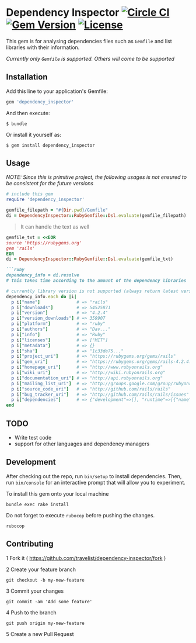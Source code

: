 # Dependency Inspector [![Circle CI](https://circleci.com/gh/travelist/dependency_inspector.svg?style=svg)](https://circleci.com/gh/travelist/dependency_inspector) [![Gem Version](https://badge.fury.io/rb/dependency_inspector.svg)](https://badge.fury.io/rb/dependency_inspector) [![License](http://img.shields.io/:license-mit-blue.svg)](http://doge.mit-license.org) 

This gem is for analysing dependencies files such as `Gemfile` and list libraries with their information.

*Currently only `Gemfile` is supported. Others will come to be supported*

## Installation

Add this line to your application's Gemfile:

```ruby
gem 'dependency_inspector'
```

And then execute:

    $ bundle

Or install it yourself as:

    $ gem install dependency_inspector

## Usage

*NOTE: Since this is primitive project, the following usages is not ensured to be consistent for the future versions*

```ruby
# include this gem
require 'dependency_inspector'
```

```ruby
gemfile_filepath = "#{Dir.pwd}/Gemfile"
di = DependencyInspector::RubyGemfile::Dsl.evaluate(gemfile_filepath)
```
> It can handle the text as well
```ruby
gemfile_txt = <<EOR
source 'https://rubygems.org'
gem 'rails'
EOR
di = DependencyInspector::RubyGemfile::Dsl.evaluate(gemfile_txt)

```ruby
dependency_info = di.resolve
# this takes time according to the amount of the dependency libraries
```

```ruby
# currently library version is not supported (always return latest versoin info)
dependency_info.each do |i|
  p i["name"]              # => "rails"
  p i["downloads"]         # => 54525871
  p i["version"]           # => "4.2.4"
  p i["version_downloads"] # => 359907
  p i["platform"]          # => "ruby"
  p i["authors"]           # => "Dav..."
  p i["info"]              # => "Ruby"
  p i["licenses"]          # => ["MIT"]
  p i["metadata"]          # => {}
  p i["sha"]               # => "1c33de75..."
  p i["project_uri"]       # => "https://rubygems.org/gems/rails"
  p i["gem_uri"]           # => "https://rubygems.org/gems/rails-4.2.4.gem"
  p i["homepage_uri"]      # => "http://www.rubyonrails.org"
  p i["wiki_uri"]          # => "http://wiki.rubyonrails.org"
  p i["documentation_uri"] # => "http://api.rubyonrails.org"
  p i["mailing_list_uri"]  # => "http://groups.google.com/group/rubyonrails-talk"
  p i["source_code_uri"]   # => "http://github.com/rails/rails"
  p i["bug_tracker_uri"]   # => "http://github.com/rails/rails/issues"
  p i["dependencies"]      # => {"development"=>[], "runtime"=>[{"name"=>"actionmailer", "requirements"=>"= 4.2.4"}
end
```

## TODO

* Write test code
* support for other languages and dependency managers

## Development

After checking out the repo, run `bin/setup` to install dependencies. Then, run `bin/console` for an interactive prompt that will allow you to experiment.

To install this gem onto your local machine
```
bundle exec rake install
```

Do not forget to execute `rubocop` before pushing the changes.

```shell
rubocop
```

## Contributing

1 Fork it ( https://github.com/travelist/dependency-inspector/fork )

2 Create your feature branch 
```shell
git checkout -b my-new-feature
```

3 Commit your changes 
```shell
git commit -am 'Add some feature'
```

4 Push to the branch
```shell
git push origin my-new-feature
```

5 Create a new Pull Request
